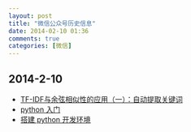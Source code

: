 ```yaml
---
layout: post
title: "微信公众号历史信息"
date: 2014-02-10 01:36
comments: true
categories: [微信]
---
```


2014-2-10
---------
- [TF-IDF与余弦相似性的应用（一）：自动提取关键词](http://www.ruanyifeng.com/blog/2013/03/tf-idf.html)
- [python 入门](http://www.misspy.com/blog/2013/09/02/learning-python-by-issues/)
- [搭建 python 开发环境](http://www.misspy.com/blog/2013/09/02/python-dev-env/)

